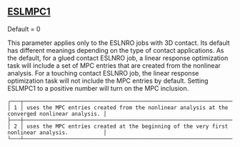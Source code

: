 ## [ESLMPC1](https://nexus.hexagon.com/documentationcenter/bundle/MSC_Nastran_2022.4/page/Nastran_Combined_Book/qrg/parameters/TOC.ESLMPC1.xhtml)

Default = 0

This parameter applies only to the ESLNRO jobs with 3D contact. Its default has different meanings depending on the type of contact applications. As the default, for a glued contact ESLNRO job, a linear response optimization task will include a set of MPC entries that are created from the nonlinear analysis. For a touching contact ESLNRO job, the linear response optimization task will not include the MPC entries by default. Setting ESLMPC1 to a positive number will turn on the MPC inclusion.

```text
┌───┬───────────────────────────────────────────────────────────────────────────────────────────────┐
│ 1 │ uses the MPC entries created from the nonlinear analysis at the converged nonlinear analysis. │
├───┼───────────────────────────────────────────────────────────────────────────────────────────────┤
│ 2 │ uses the MPC entries created at the beginning of the very first nonlinear analysis.           │
└───┴───────────────────────────────────────────────────────────────────────────────────────────────┘
```

